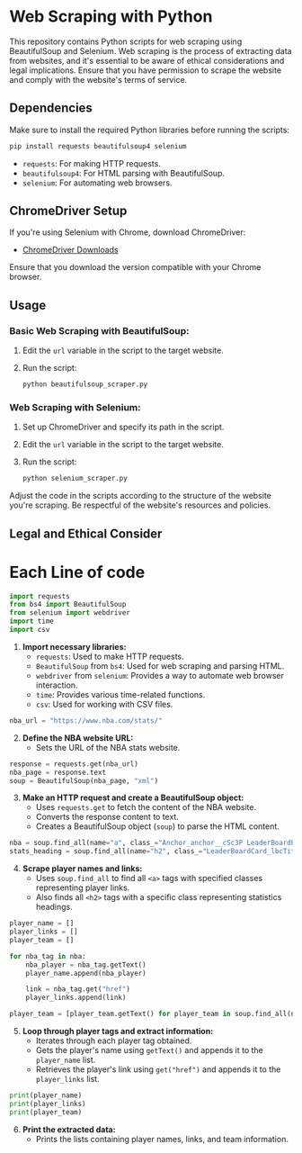 


# Web Scraping with Python

This repository contains Python scripts for web scraping using BeautifulSoup and Selenium. Web scraping is the process of extracting data from websites, and it's essential to be aware of ethical considerations and legal implications. Ensure that you have permission to scrape the website and comply with the website's terms of service.

## Dependencies

Make sure to install the required Python libraries before running the scripts:

```bash
pip install requests beautifulsoup4 selenium
```

- `requests`: For making HTTP requests.
- `beautifulsoup4`: For HTML parsing with BeautifulSoup.
- `selenium`: For automating web browsers.

## ChromeDriver Setup

If you're using Selenium with Chrome, download ChromeDriver:

- [ChromeDriver Downloads](https://sites.google.com/chromium.org/driver/)

Ensure that you download the version compatible with your Chrome browser.

## Usage

### Basic Web Scraping with BeautifulSoup:

1. Edit the `url` variable in the script to the target website.
2. Run the script:

   ```bash
   python beautifulsoup_scraper.py
   ```

### Web Scraping with Selenium:

1. Set up ChromeDriver and specify its path in the script.
2. Edit the `url` variable in the script to the target website.
3. Run the script:

   ```bash
   python selenium_scraper.py
   ```

Adjust the code in the scripts according to the structure of the website you're scraping. Be respectful of the website's resources and policies.

## Legal and Ethical Consider

# Each Line of code

```python
import requests
from bs4 import BeautifulSoup
from selenium import webdriver
import time
import csv
```

1. **Import necessary libraries:**
   - `requests`: Used to make HTTP requests.
   - `BeautifulSoup` from `bs4`: Used for web scraping and parsing HTML.
   - `webdriver` from `selenium`: Provides a way to automate web browser interaction.
   - `time`: Provides various time-related functions.
   - `csv`: Used for working with CSV files.


```python
nba_url = "https://www.nba.com/stats/"
```

2. **Define the NBA website URL:**
   - Sets the URL of the NBA stats website.

```python
response = requests.get(nba_url)
nba_page = response.text
soup = BeautifulSoup(nba_page, "xml")
```

3. **Make an HTTP request and create a BeautifulSoup object:**
   - Uses `requests.get` to fetch the content of the NBA website.
   - Converts the response content to text.
   - Creates a BeautifulSoup object (`soup`) to parse the HTML content.

```python
nba = soup.find_all(name="a", class_="Anchor_anchor__cSc3P LeaderBoardPlayerCard_lbpcTableLink__MDNgL")
stats_heading = soup.find_all(name="h2", class_="LeaderBoardCard_lbcTitle___WI9J")
```

4. **Scrape player names and links:**
   - Uses `soup.find_all` to find all `<a>` tags with specified classes representing player links.
   - Also finds all `<h2>` tags with a specific class representing statistics headings.

```python
player_name = []
player_links = []
player_team = []

for nba_tag in nba:
    nba_player = nba_tag.getText()
    player_name.append(nba_player)

    link = nba_tag.get("href")
    player_links.append(link)

player_team = [player_team.getText() for player_team in soup.find_all(name="span", class_="LeaderBoardPlayerCard_lbpcTeamAbbr__fGlx3")]
```

5. **Loop through player tags and extract information:**
   - Iterates through each player tag obtained.
   - Gets the player's name using `getText()` and appends it to the `player_name` list.
   - Retrieves the player's link using `get("href")` and appends it to the `player_links` list.

```python
print(player_name)
print(player_links)
print(player_team)
```

6. **Print the extracted data:**
   - Prints the lists containing player names, links, and team information.
